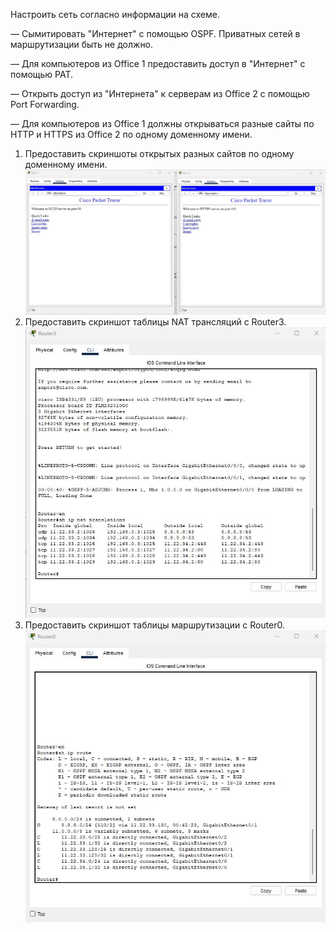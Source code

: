 Настроить сеть согласно информации на схеме.

— Сымитировать "Интернет" с помощью OSPF. Приватных сетей в маршрутизации быть не должно.

— Для компьютеров из Office 1 предоставить доступ в "Интернет" с помощью PAT.

— Открыть доступ из "Интернета" к серверам из Office 2 c помощью Port Forwarding.

— Для компьютеров из Office 1 должны открываться разные сайты по HTTP и HTTPS из Office 2 по одному доменному имени.

1. Предоставить скриншоты открытых разных сайтов по одному доменному имени. <br>
    ![HTTP_HTTPS.jpg](img%2FHTTP_HTTPS.jpg) <br>
2. Предоставить скриншот таблицы NAT трансляций с Router3. <br>
    ![Router_3_NAT.jpg](img%2FRouter_3_NAT.jpg) <br>
3. Предоставить скриншот таблицы маршрутизации с Router0. <br>
    ![Router0_route.jpg](img%2FRouter0_route.jpg) <br>


